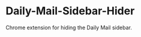 Daily-Mail-Sidebar-Hider
========================

Chrome extension for hiding the Daily Mail sidebar.